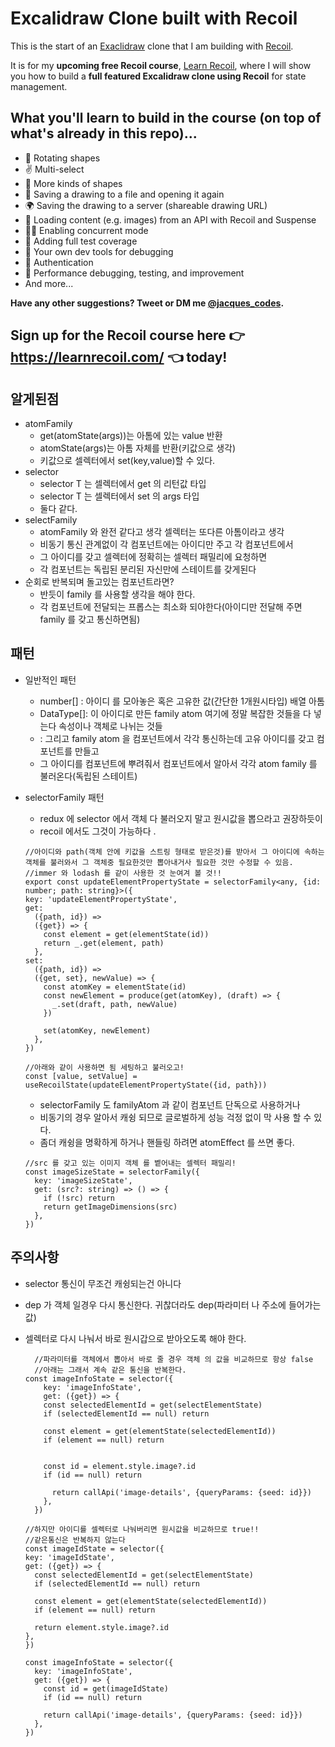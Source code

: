 # Excalidraw Clone built with Recoil

This is the start of an [Exaclidraw](https://excalidraw.com/) clone that I am building with [Recoil](https://recoiljs.org/).

It is for my **upcoming free Recoil course**, [Learn Recoil](https://learnrecoil.com/), where I will show you how to build a **full featured Excalidraw clone using Recoil** for state management.

## What you'll learn to build in the course (on top of what's already in this repo)...

- 🔄 Rotating shapes
- ✌️ Multi-select
- 🔵 More kinds of shapes
- 💾 Saving a drawing to a file and opening it again
- 🌍 Saving the drawing to a server (shareable drawing URL)
- 🌄 Loading content (e.g. images) from an API with Recoil and Suspense
- 👯‍♂️ Enabling concurrent mode
- 🧪 Adding full test coverage
- 🤔 Your own dev tools for debugging
- 🔑 Authentication
- 🏃 Performance debugging, testing, and improvement
- And more...

**Have any other suggestions? Tweet or DM me [@jacques_codes](https://twitter.com/jacques_codes).**

## Sign up for the Recoil course here 👉 https://learnrecoil.com/ 👈 today!

## 알게된점

- atomFamily
  - get(atomState(args))는 아톰에 있는 value 반환
  - atomState(args)는 아톰 자체를 반환(키값으로 생각)
  - 키값으로 셀렉터에서 set(key,value)할 수 있다.
- selector
  - selector<T> T 는 셀렉터에서 get 의 리턴값 타입
  - selector<T> T 는 셀렉터에서 set 의 args 타입
  - 둘다 같다.
- selectFamily
  - atomFamily 와 완전 같다고 생각 셀렉터는 또다른 아톰이라고 생각
  - 비동기 통신 관계없이 각 컴포넌트에는 아이디만 주고 각 컴포넌트에서
  - 그 아이디를 갖고 셀렉터에 정확히는 셀렉터 패밀리에 요청하면
  - 각 컴포넌트는 독립된 분리된 자신만에 스테이트를 갖게된다
- 순회로 반복되며 돌고있는 컴포넌트라면?
  - 반듯이 family 를 사용할 생각을 해야 한다.
  - 각 컴포넌트에 전달되는 프롭스는 최소화 되야한다(아이디만 전달해 주면 family 를 갖고 통신하면됨)

## 패턴

- 일반적인 패턴
  - number[] : 아이디 를 모아놓은 혹은 고유한 값(간단한 1개원시타입) 배열 아톰
  - DataType[]: 이 아이디로 만든 family atom 여기에 정말 복잡한 것들을 다 넣는다 속성이나 객체로 나뉘는 것들
  - <Item id={id}> : 그리고 family atom 을 컴포넌트에서 각각 통신하는데 고유 아이디를 갖고 컴포넌트를 만들고
  - 그 아이디를 컴포넌트에 뿌려줘서 컴포넌트에서 알아서 각각 atom family 를 불러온다(독립된 스테이트)
- selectorFamily 패턴

  - redux 에 selector 에서 객체 다 불러오지 말고 원시값을 뽑으라고 권장하듯이
  - recoil 에서도 그것이 가능하다 .

  ```
  //아이디와 path(객체 안에 키값을 스트링 형태로 받은것)를 받아서 그 아이디에 속하는 객체를 불러와서 그 객체중 필요한것만 뽑아내거사 필요한 것만 수정할 수 있음.
  //immer 와 lodash 를 같이 사용한 것 눈여겨 볼 것!!
  export const updateElementPropertyState = selectorFamily<any, {id: number; path: string}>({
  key: 'updateElementPropertyState',
  get:
    ({path, id}) =>
    ({get}) => {
      const element = get(elementState(id))
      return _.get(element, path)
    },
  set:
    ({path, id}) =>
    ({get, set}, newValue) => {
      const atomKey = elementState(id)
      const newElement = produce(get(atomKey), (draft) => {
        _.set(draft, path, newValue)
      })

      set(atomKey, newElement)
    },
  })

  //아래와 같이 사용하면 됨 세팅하고 불러오고!
  const [value, setValue] = useRecoilState(updateElementPropertyState({id, path}))
  ```

  - selectorFamily 도 familyAtom 과 같이 컴포넌트 단독으로 사용하거나
  - 비동기의 경우 알아서 캐슁 되므로 글로벌하게 성능 걱정 없이 막 사용 할 수 있다.
  - 좀더 캐슁을 명확하게 하거나 핸들링 하려면 atomEffect 를 쓰면 좋다.

  ```
  //src 를 갖고 있는 이미지 객체 를 벹어내는 셀렉터 패밀리!
  const imageSizeState = selectorFamily({
    key: 'imageSizeState',
    get: (src?: string) => () => {
      if (!src) return
      return getImageDimensions(src)
    },
  })

  ```

## 주의사항

- selector 통신이 무조건 캐슁되는건 아니다
- dep 가 객체 일경우 다시 통신한다. 귀찮더라도 dep(파라미터 나 주소에 들어가는 값)
- 셀렉터로 다시 나눠서 바로 원시갑으로 받아오도록 해야 한다.

  ```
    //파라미터를 객체에서 뽑아서 바로 줄 경우 객체 의 값을 비교하므로 항상 false
    //아래는 그래서 계속 같은 통신을 반복한다.
  const imageInfoState = selector({
      key: 'imageInfoState',
      get: ({get}) => {
      const selectedElementId = get(selectElementState)
      if (selectedElementId == null) return

      const element = get(elementState(selectedElementId))
      if (element == null) return


      const id = element.style.image?.id
      if (id == null) return

        return callApi('image-details', {queryParams: {seed: id}})
      },
    })

  //하지만 아이디를 셀렉터로 나눠버리면 원시값을 비교하므로 true!!
  //같은통신은 반복하지 않는다
  const imageIdState = selector({
  key: 'imageIdState',
  get: ({get}) => {
    const selectedElementId = get(selectElementState)
    if (selectedElementId == null) return

    const element = get(elementState(selectedElementId))
    if (element == null) return

    return element.style.image?.id
  },
  })

  const imageInfoState = selector({
    key: 'imageInfoState',
    get: ({get}) => {
      const id = get(imageIdState)
      if (id == null) return

      return callApi('image-details', {queryParams: {seed: id}})
    },
  })
  ```
